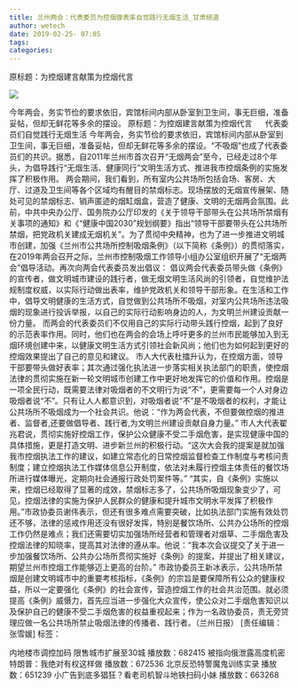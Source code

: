 ```yaml
---
title: 兰州两会：代表委员为控烟做表率自觉践行无烟生活_甘肃频道
author: wetech
date: 2019-02-25- 07:05
tags: 
categories: 
---
```

原标题：为控烟建言献策为控烟代言
<!-- more -->
                
<img align="center" border="0" src="http://p2.ifengimg.com/a/2016/0810/204c433878d5cf9size1_w16_h16.png" />
                
            
今年两会，务实节俭的要求依旧，宾馆标间内部从卧室到卫生间，事无巨细，准备妥帖，但却无鲜花等多余的摆设。
原标题：为控烟建言献策为控烟代言
     代表委员们自觉践行无烟生活
今年两会，务实节俭的要求依旧，宾馆标间内部从卧室到卫生间，事无巨细，准备妥帖，但却无鲜花等多余的摆设。“不吸烟”也成了代表委员们的共识。据悉，自2011年兰州市首次召开“无烟两会”至今，已经走过8个年头，为倡导践行“无烟生活、健康同行”文明生活方式、推进我市控烟条例的实施发挥了积极作用。
两会期间，我们看到，所有室内公共场所包括会场、客房、大厅、过道及卫生间等各个区域均有醒目的禁烟标志。现场摆放的无烟宣传展架、随处可见的禁烟标志、销声匿迹的烟缸烟盒，营造了健康、文明的无烟两会氛围。此前，中共中央办公厅、国务院办公厅印发的《关于领导干部带头在公共场所禁烟有关事项的通知》和《“健康中国2030”规划纲要》指出“领导干部要带头在公共场所禁烟，把党政机关建成无烟机关”。为了贯彻中央精神，也为了进一步推进文明城市创建，加强《兰州市公共场所控制吸烟条例》（以下简称《条例》）的贯彻落实，在2019年两会召开之际，兰州市控制吸烟工作领导小组办公室组织开展了“无烟两会”倡导活动。再次向两会代表委员发出倡议：
倡议两会代表委员带头做《条例》的宣传者，做文明城市建设的践行者，做无烟文明生活风尚的引领者，自觉维护法规制度权威，以实际行动做出表率，维护党政机关和领导干部形象。在生活和工作中，倡导文明健康的生活方式，自觉做到公共场所不吸烟，对室内公共场所违法吸烟的现象进行投诉举报，以自己的实际行动影响身边的人，为文明兰州建设贡献一份力量。
而两会的代表委员们不仅用自己的实际行动带头践行控烟，起到了良好的示范表率作用。同时，他们也在两会的会场上呼吁更多的兰州市民能够加入到无烟环境创建中来，以健康文明生活方式引领社会新风尚；他们也为如何起到更好的控烟效果提出了自己的意见和建议。
市人大代表杜擂升认为，在控烟方面，领导干部要带头做好表率；其次通过强化执法进一步落实相关执法部门的职责，使控烟法律的贯彻实施在新一轮文明城市创建工作中更好地发挥它的价值和作用。控烟是一项全民行动，既需要法律对吸烟者的不文明行为说“不”，更需要每一个人对身边吸烟者说“不”。只有让人人都意识到，对吸烟者说“不”是不吸烟者的权利，才能让公共场所不吸烟成为一个社会共识。他说：“作为两会代表，不但要做控烟的推进者、监督者,还要做倡导者、践行者,为文明兰州建设贡献自身力量。”
市人大代表翟兆君说，贯彻实施好控烟工作，保护公众健康不受二手烟危害，是实现健康中国的具体措施，更是打造文明、进步新兰州的积极行动。“这次大会我的提案是就加强我市控烟执法工作的建议，如建立常态化的日常控烟监督检查工作制度与考核问责制度；建立控烟执法工作媒体信息公开制度，依法对未履行控烟主体责任的餐饮场所进行媒体曝光，定期向社会通报行政处罚案件等。”
“其实，自《条例》实施以来，控烟已经取得了显著的成效，禁烟标志多了，公共场所吸烟现象变少了，可见，控烟法律的实施为保护人民群众的健康和提升城市文明水平发挥了积极作用。”市政协委员谢伟表示，但还有很多难点需要突破，比如执法部门实施有效处罚还不够，法律的惩戒作用还没有很好发挥，特别是餐饮场所、公共办公场所的控烟工作仍然是难点；我们还需要切实加强场所经营者和管理者对烟草、二手烟危害及控烟法律的知晓率，提高其对法律的遵从率。他说：“我本次会议提交了关于进一步加强餐饮场所、公共办公场所贯彻实施好《条例》的提案，并提出了相关建议，期望兰州市控烟工作能够迈上更高的台阶。”
市政协委员王新冰表示，公共场所禁烟是创建文明城市中的重要考核指标，《条例》的宗旨是要保障所有公众的健康权益，所以一定要强化《条例》的社会宣传，营造控烟工作的社会共治范围。就必须提高《条例》威慑力，首先应当进一步强化大众宣传，使公众对二手烟危害知识以及保护自己的健康不受二手烟危害的权益重视起来；作为一名政协委员，责无旁贷理应做一名公共场所禁止吸烟法律的传播者、践行者。（兰州日报）
[责任编辑：张雪媛]
标签：
 
             
内地楼市调控加码 限售城市扩展至30城
播放数：682415
被指向俄泄露高度机密 特朗普：我绝对有权这样做
播放数：672536
北京反恐特警魔鬼训练实录
播放数：651239
小广告到底多猖狂？看老司机智斗地铁扫码小妹
播放数：663268
